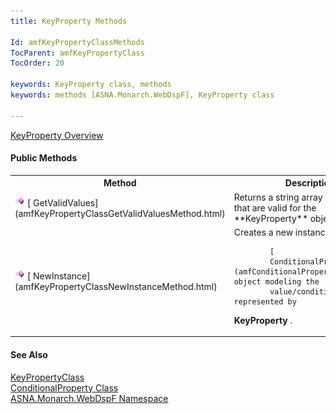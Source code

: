 ```yaml
---
title: KeyProperty Methods

Id: amfKeyPropertyClassMethods
TocParent: amfKeyPropertyClass
TocOrder: 20

keywords: KeyProperty class, methods
keywords: methods [ASNA.Monarch.WebDspF], KeyProperty class

---
```


[KeyProperty Overview](amfKeyPropertyClass.html) 

#### Public Methods
<table class="mytable" cellspacing="0" cellpadding="4" width="90%">
          <colgroup><col width="30%" /><col width="70%" />
          </colgroup>
          <tr><th>Method</th>
            <th>Description</th>
          </tr>
          <tr>
            <td><img class="hcp4" alt="public method" src="Images/Methods.bmp" style="WIDTH:16px; HEIGHT:16px" width="16" height="16" border="0" />
              [
              GetValidValues](amfKeyPropertyClassGetValidValuesMethod.html)
            </td>
            <td>Returns a string array of
            the values that are valid for the 
 **KeyProperty** 
       object.</td>
          </tr>
          <tr>
            <td><img class="hcp4" alt="public method" src="Images/Methods.bmp" style="WIDTH:16px; HEIGHT:16px" width="16" height="16" border="0" />
              [
              NewInstance](amfKeyPropertyClassNewInstanceMethod.html)
            </td>
            <td>Creates a new instance of a

            [
            ConditionalProperty](amfConditionalPropertyClass.html) object modeling the
            value/conditions represented by 
 **KeyProperty** .</td>
          </tr>
</table>

#### See Also
[KeyPropertyClass](amfKeyPropertyClass.html) <br /> [ConditionalProperty Class](amfConditionalPropertyClass.html) <br /> [ASNA.Monarch.WebDspF Namespace](amfWebDspFNamespace.html)
